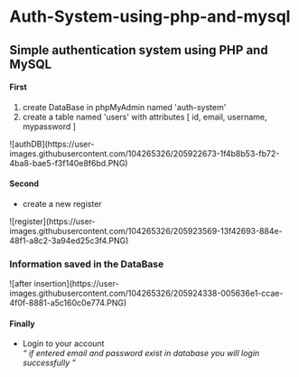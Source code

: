 # Auth-System-using-php-and-mysql
<h2>Simple authentication system using PHP and MySQL</h2>
<h4>First</h4>
<ol>
    <li>create DataBase in phpMyAdmin named 'auth-system' </li>
    <li>create a table named 'users' with attributes [ id, email, username, mypassword ]</li>
</ol>
![authDB](https://user-images.githubusercontent.com/104265326/205922673-1f4b8b53-fb72-4ba8-bae5-f3f140e8f6bd.PNG)

<h4>Second</h4>
  <ul>
        <li>create a new register</li>
</ul>
![register](https://user-images.githubusercontent.com/104265326/205923569-13f42693-884e-48f1-a8c2-3a94ed25c3f4.PNG)

<h3>Information saved in the DataBase </h3>
![after insertion](https://user-images.githubusercontent.com/104265326/205924338-005636e1-ccae-4f0f-8881-a5c160c0e774.PNG)

<h4>Finally</h4>
  <ul>
        <li>Login to your account</li>
  <i> <q> if entered email and password exist in database you will login successfully </q></i>
</ul>
